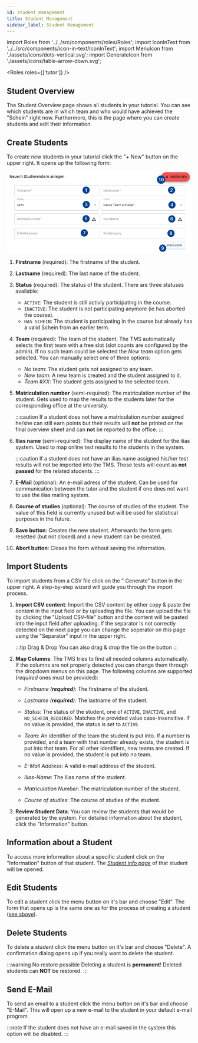 ```yaml
---
id: student_management
title: Student Management
sidebar_label: Student Management
---
```


import Roles from '../../src/components/roles/Roles';
import IconInText from '../../src/components/icon-in-text/IconInText';
import MenuIcon from './assets/icons/dots-vertical.svg';
import GenerateIcon from './assets/icons/table-arrow-down.svg';

<Roles roles={['tutor']} />

## Student Overview

The Student Overview page shows all students in your tutorial.
You can see which students are in which team and who would have achieved the "Schein" right now.
Furthermore, this is the page where you can create students and edit their information.

## Create Students

To create new students in your tutorial click the "+ New" button on the upper right. It opens up the following form:

![Form to create/edit students](./assets/student_form.png)

1.  **Firstname** (required): The firstname of the student.

1.  **Lastname** (required): The last name of the student.

1.  **Status** (required): The status of the student. There are three statuses available:

    - `ACTIVE`: The student is still activly participating in the course.
    - `INACTIVE`: The student is not participating anymore (ie has aborted the course).
    - `HAS SCHEIN`: The student is participating in the course but already has a valid Schein from an earlier term.

1.  **Team** (required): The team of the student.
    The TMS automatically selects the first team with a free slot (slot counts are configured by the admin). If no such team could be selected the _New team_ option gets selected.
    You can manually select one of three options:

    - _No team_: The student gets not assigned to any team.
    - _New team_: A new team is created and the student assigned to it.
    - _Team #XX_: The student gets assigned to the selected team.

1.  **Matriculation number** (semi-required): The matriculation number of the student. Gets used to map the results to the students later for the corresponding office at the university.

    :::caution
    If a student does not have a matriculation number assigned he/she can still earn points but their results will **not** be printed on the final overview sheet and can **not** be reported to the office.
    :::

1.  **Ilias name** (semi-required): The display name of the student for the ilias system. Used to map online test results to the students in the system.

    :::caution
    If a student does not have an ilias name assigned his/her test results will not be imported into the TMS. Those tests will count as **not passed** for the related students.
    :::

1.  **E-Mail** (optional): An e-mail adress of the student. Can be used for communication between the tutor and the student if one does not want to use the ilias mailing system.

1.  **Course of studies** (optional): The course of studies of the student. The value of this field is currently unused but will be used for statistical purposes in the future.

1.  **Save button**: Creates the new student. Afterwards the form gets resetted (but not closed) and a new student can be created.

1.  **Abort button**: Closes the form without saving the information.

## Import Students

To import students from a CSV file click on the "<IconInText icon={GenerateIcon} /> Generate" button in the upper right. A step-by-step wizard will guide you through the import process.

1. **Import CSV content**: Import the CSV content by either copy & paste the content in the input field or by uploading the file. You can upload the file by clicking the "Upload CSV-file" button and the content will be pasted into the input field after uploading. If the separator is not correctly detected on the next page you can change the seperator on _this_ page using the "Separator" input in the upper right.

   :::tip Drag & Drop
   You can also drag & drop the file on the button
   :::

1. **Map Columns**: The TMS tries to find all needed columns automatically. If the columns are not properly detected you can change them through the dropdown menus on this page. The following columns are supported (_required_ ones must be provided):

   - _Firstname (**required**)_: The firstname of the student.

   - _Lastname (**required**)_: The lastname of the student.

   - _Status_: The status of the student, one of `ACTIVE`, `INACTIVE`, and `NO_SCHEIN_REQUIRED`. Matches the provided value case-insensitive. If no value is provided, the status is set to `ACTIVE`.

   - _Team_: An identifier of the team the student is put into. If a number is provided, and a team with that number already exists, the student is put into that team. For all other identifiers, new teams are created. If no value is provided, the student is put into no team.

   - _E-Mail Address_: A valid e-mail address of the student.

   - _Ilias-Name_: The Ilias name of the student.

   - _Matriculation Number_: The matriculation number of the student.

   - _Course of studies_: The course of studies of the student.

1. **Review Student Data**: You can review the students that would be generated by the system. For detailed information about the student, click the "Information" button.

## Information about a Student

To access more information about a specific student click on the "Information" button of that student. The [_Student info page_](./student_info) of that student will be opened.

## Edit Students

To edit a student click the menu button <IconInText icon={MenuIcon} /> on it's bar and choose "Edit". The form that opens up is the same one as for the process of creating a student ([see above](#create-students)).

## Delete Students

To delete a student click the menu button <IconInText icon={MenuIcon} /> on it's bar and choose "Delete". A confirmation dialog opens up if you really want to delete the student.

:::warning No restore possible
Deleting a student is **permanent**! Deleted students can **NOT** be restored.
:::

## Send E-Mail

To send an email to a student click the menu button <IconInText icon={MenuIcon} /> on it's bar and choose "E-Mail". This will open up a new e-mail to the student in your default e-mail program.

:::note
If the student does not have an e-mail saved in the system this option will be disabled.
:::
